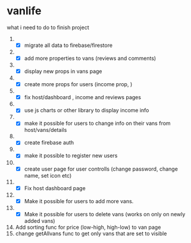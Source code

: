 # vanlife

what i need to do to finish project

1. - [x] migrate all data to firebase/firestore
2. - [x] add more properties to vans (reviews and comments)
3. - [x] display new props in vans page
4. - [x] create more props for users (income prop, )
5. - [x] fix host/dashboard , income and reviews pages
6. - [x] use js charts or other library to display income info
7. - [x] make it possible for users to change info on their vans from host/vans/details
8. - [x] create firebase auth
9. - [x] make it possible to register new users
10. - [x] create user page for user controlls (change password, change name, set icon etc)
11. -[x] Fix host dashboard page
12. -[x] Make it possible for users to add more vans.
13. -[x] Make it possible for users to delete vans (works on only on newly added vans)
14. Add sorting func for price (low-high, high-low) to van page
15. change getAllvans func to get only vans that are set to visible
